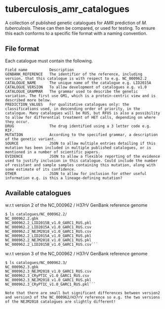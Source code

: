 # tuberculosis_amr_catalogues

A collection of published genetic catalogues for AMR prediction of *M. tuberculosis*. These can then be compared, or used for testing. To ensure this each conforms to a specific file format with a naming convention.

## File format

Each catalogue must contain the following.

```
Field name          Description
GENBANK_REFERENCE   The identifier of the reference, including version, that this catalogue is with respect to e.g. NC_000962.2
CATALOGUE_NAME      The unique name of the catalogue e.g. LID2015A
CATALOGUE_VERSION   To allow development of catalogues e.g. v1.0
CATALOGUE_GRAMMAR   The grammar used to describe the genetic variation. The first use GM1, which is a protein-centric view and is described more below.
PREDICTION_VALUES   For qualitative catalogues only: the classifications used, in descending order of priority, in the catalogue. Many catalogues will be RUS, but RFUS is also a possibility to allow for differential treatment of HET calls, depending on where they occur.
DRUG                The drug identified using a 3 letter code e.g. RIF.
MUTATION            According to the specified grammar, a description of the genetic variant.
SOURCE              JSON to allow multiple entries detailing if this mutation has been included in multiple published catalogues, or is mentioned in a number of scientific papers. 
EVIDENCE            JSON to allow a flexible reporting of the evidence used to justify inclusion in this catalogue. Could include the number of resistant and sample samples containing this mutation, along with some estimate of its confidence.
OTHER               JSON to allow for inclusion for other useful information e.g. is this a lineage-defining mutation? 
```

## Available catalogues

w.r.t version 2 of the NC_000962 / H37rV GenBank reference genome
```
$ ls catalogues/NC_000962.2/
NC_000962.2.gbk                         NC_000962.2_LID2015B_v1.0_GARC1_RUS.pkl
NC_000962.2_LID2015A_v1.0_GARC1_RUS.csv NC_000962.2_NEJM2018_v1.0_GARC1_RUS.csv
NC_000962.2_LID2015A_v1.0_GARC1_RUS.pkl NC_000962.2_NEJM2018_v1.0_GARC1_RUS.pkl
NC_000962.2_LID2015B_v1.0_GARC1_RUS.csv```
```

w.r.t version 3 of the NC_000962 / H37rV GenBank reference genome
```
$ ls catalogues/NC_000962.3/
NC_000962.3.gbk                         NC_000962.3_NEJM2018_v1.0_GARC1_RUS.csv
NC_000962.3_CRyPTIC_v1.0_GARC1_RUS.csv  NC_000962.3_NEJM2018_v1.0_GARC1_RUS.pkl
NC_000962.3_CRyPTIC_v1.0_GARC1_RUS.pkl```

Note that there are small but significant differences between version2 and version3 of the NC_000962/H37rV reference so e.g. the two versions of the NEJM2018 catalogues are slightly different!




